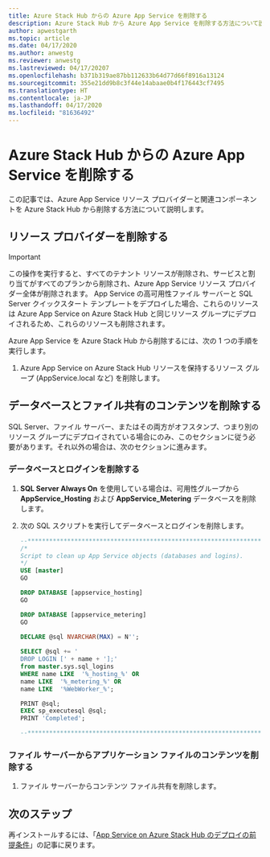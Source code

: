```yaml
---
title: Azure Stack Hub からの Azure App Service を削除する
description: Azure Stack Hub から Azure App Service を削除する方法について説明します
author: apwestgarth
ms.topic: article
ms.date: 04/17/2020
ms.author: anwestg
ms.reviewer: anwestg
ms.lastreviewed: 04/17/20207
ms.openlocfilehash: b371b319ae87bb112633b64d77d66f8916a13124
ms.sourcegitcommit: 355e21dd9b8c3f44e14abaae0b4f176443cf7495
ms.translationtype: HT
ms.contentlocale: ja-JP
ms.lasthandoff: 04/17/2020
ms.locfileid: "81636492"
---
```

# <a name="remove-azure-app-service-from-azure-stack-hub"></a>Azure Stack Hub からの Azure App Service を削除する

この記事では、Azure App Service リソース プロバイダーと関連コンポーネントを Azure Stack Hub から削除する方法について説明します。

## <a name="remove-resource-provider"></a>リソース プロバイダーを削除する

> [!Important]
> この操作を実行すると、すべてのテナント リソースが削除され、サービスと割り当てがすべてのプランから削除され、Azure App Service リソース プロバイダー全体が削除されます。  App Service の高可用性ファイル サーバーと SQL Server クイックスタート テンプレートをデプロイした場合、これらのリソースは Azure App Service on Azure Stack Hub と同じリソース グループにデプロイされるため、これらのリソースも削除されます。

Azure App Service を Azure Stack Hub から削除するには、次の 1 つの手順を実行します。

1. Azure App Service on Azure Stack Hub リソースを保持するリソース グループ (AppService.local など) を削除します。

## <a name="remove-databases-and-file-share-content"></a>データベースとファイル共有のコンテンツを削除する

SQL Server、ファイル サーバー、またはその両方がオフスタンプ、つまり別のリソース グループにデプロイされている場合にのみ、このセクションに従う必要があります。それ以外の場合は、次のセクションに進みます。

### <a name="remove-databases-and-logins"></a>データベースとログインを削除する

1. **SQL Server Always On** を使用している場合は、可用性グループから **AppService_Hosting** および **AppService_Metering** データベースを削除します。

1. 次の SQL スクリプトを実行してデータベースとログインを削除します。

   ```sql
   --******************************************************************
   /*
   Script to clean up App Service objects (databases and logins).
   */
   USE [master]
   GO

   DROP DATABASE [appservice_hosting]
   GO

   DROP DATABASE [appservice_metering]
   GO

   DECLARE @sql NVARCHAR(MAX) = N'';    
 
   SELECT @sql += '
   DROP LOGIN [' + name + '];' 
   from master.sys.sql_logins
   WHERE name LIKE  '%_hosting_%' OR 
   name LIKE  '%_metering_%' OR
   name LIKE  '%WebWorker_%';

   PRINT @sql;
   EXEC sp_executesql @sql;
   PRINT 'Completed';

   --******************************************************************
   ```

### <a name="remove-the-application-file-content-from-the-file-server"></a>ファイル サーバーからアプリケーション ファイルのコンテンツを削除する

1. ファイル サーバーからコンテンツ ファイル共有を削除します。

## <a name="next-steps"></a>次のステップ

再インストールするには、「[App Service on Azure Stack Hub のデプロイの前提条件](azure-stack-app-service-before-you-get-started.md)」の記事に戻ります。

